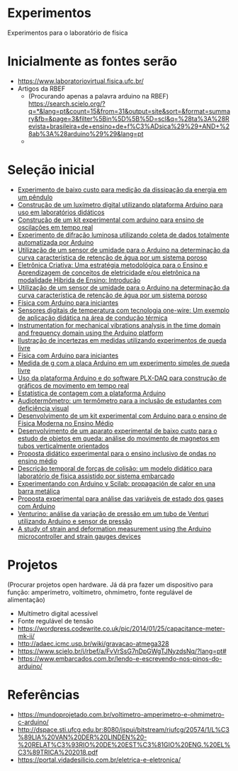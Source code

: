 # Experimentos
Experimentos para o laboratório de física

# Inicialmente as fontes serão
* https://www.laboratoriovirtual.fisica.ufc.br/
* Artigos da RBEF
  * (Procurando apenas a palavra arduino na RBEF)  https://search.scielo.org/?q=*&lang=pt&count=15&from=31&output=site&sort=&format=summary&fb=&page=3&filter%5Bin%5D%5B%5D=scl&q=%28ta%3A%28Revista+brasileira+de+ensino+de+f%C3%ADsica%29%29+AND+%28ab%3A%28arduino%29%29&lang=pt
  * 
  
# Seleção inicial
* [Experimento de baixo custo para medição da dissipação da energia em um pêndulo](https://www.scielo.br/j/rbef/a/V9xnWPmTSHxDRZhLSXZgYXc/?lang=pt#)
* [Construção de um luxímetro digital utilizando plataforma Arduino para uso em laboratórios didáticos](https://www.scielo.br/j/rbef/a/YbJ6d8WssYGknWMpSHhsXJM/?lang=pt#)
* [Construção de um kit experimental com arduino para ensino de oscilações em tempo real](https://www.scielo.br/j/rbef/a/yDycLpWkwRzgWDKk5djT3mB/?lang=pt)
* [Experimento de difração luminosa utilizando coleta de dados totalmente automatizada por Arduino](https://www.scielo.br/j/rbef/a/zfsgRGwFTXKPdR6CpzHYCQw/?lang=pt)
* [Utilização de um sensor de umidade para o Arduino na determinação da curva característica de retenção de água por um sistema poroso](https://www.scielo.br/j/rbef/a/FJXpBxtTVtqvNvCysSJvVyc/?lang=pt)
* [Eletrônica Criativa: Uma estratégia metodológica para o Ensino e Aprendizagem de conceitos de eletricidade e/ou eletrônica na modalidade Híbrida de Ensino: Introdução](https://www.scielo.br/j/rbef/a/FVCf6DYXRjV8X65Vf6MGYCN/?lang=pt)
* [Utilização de um sensor de umidade para o Arduino na determinação da curva característica de retenção de água por um sistema poroso](https://www.scielo.br/j/rbef/a/FJXpBxtTVtqvNvCysSJvVyc/?lang=pt)
* [Física com Arduino para iniciantes](https://www.scielo.br/j/rbef/a/rrPFbrjsDdtkKKRPDPTJXnn/?lang=pt)
* [Sensores digitais de temperatura com tecnologia one-wire: Um exemplo de aplicação didática na área de condução térmica](https://www.scielo.br/j/rbef/a/fgHS9qDYZ6jSGpWPbH8PwrM/?lang=pt)
* [Instrumentation for mechanical vibrations analysis in the time domain and frequency domain using the Arduino platform](https://www.scielo.br/j/rbef/a/rT6fVfTg3VPSGbCLSBqHVBj/?lang=en)
* [Ilustração de incertezas em medidas utilizando experimentos de queda livre](https://www.scielo.br/j/rbef/a/YK3TYhDh3hCYc3QJ8FHztvh/?lang=pt)
* [Física com Arduino para iniciantes](https://www.scielo.br/j/rbef/a/rrPFbrjsDdtkKKRPDPTJXnn/?lang=pt)
* [Medida de g com a placa Arduino em um experimento simples de queda livre](https://www.scielo.br/j/rbef/a/CCDM8Xwr8hhjVRDvTVk3hcQ/?lang=pt)
* [Uso da plataforma Arduino e do software PLX-DAQ para construção de gráficos de movimento em tempo real](https://www.scielo.br/j/rbef/a/FvVrSsG7nDpGWgTJNyzdsNq/?lang=pt)
* [Estatística de contagem com a plataforma Arduino](https://www.scielo.br/j/rbef/a/ddfkrPTWkFkRZ6Nwgc5ZzCw/?lang=pt)
* [Audiotermômetro: um termômetro para a inclusão de estudantes com deficiência visual](https://www.scielo.br/j/rbef/a/8HP6SmDzLqb4BTvJ3K8xb8G/?lang=pt)
* [Desenvolvimento de um kit experimental com Arduino para o ensino de Física Moderna no Ensino Médio](https://www.scielo.br/j/rbef/a/zXJL6qfgvvc9dbJTQhb3kNn/?lang=pt)
* [Desenvolvimento de um aparato experimental de baixo custo para o estudo de objetos em queda: análise do movimento de magnetos em tubos verticalmente orientados](https://www.scielo.br/j/rbef/a/FGkPsHjMmCx8HTTjSXppbPq/?lang=pt)
* [Proposta didático experimental para o ensino inclusivo de ondas no ensino médio](https://www.scielo.br/j/rbef/a/yhrjLSmgwbFjrLgcP6kSb5r/?lang=pt)
* [Descrição temporal de forças de colisão: um modelo didático para laboratório de física assistido por sistema embarcado](https://www.scielo.br/j/rbef/a/rBZCBT6jtWhBQpCh4YSV54s/?lang=pt)
* [Experimentando con Arduino y Scilab: propagación de calor en una barra metálica](https://www.scielo.br/j/rbef/a/kcZCMQfCkFTJTsDRJmNzC4d/?lang=es)
* [Proposta experimental para análise das variáveis de estado dos gases com Arduino](https://www.scielo.br/j/rbef/a/qVfLtSY4TNQRfyWBFWTvgSm/?lang=pt)
* [Venturino: análise da variação de pressão em um tubo de Venturi utilizando Arduino e sensor de pressão](https://www.scielo.br/j/rbef/a/ZsbyCkCxLnNNs3FhcSSLHLF/?lang=pt)
* [A study of strain and deformation measurement using the Arduino microcontroller and strain gauges devices](https://www.scielo.br/j/rbef/a/NVcLkJ4zwNZDCr64zNXPLHS/?lang=en)


# Projetos 
(Procurar projetos open hardware. Já dá pra fazer um dispositivo para função: amperímetro, voltímetro, ohmímetro, fonte regulável de alimentação)

* Multímetro digital acessível
* Fonte regulável de tensão
* https://wordpress.codewrite.co.uk/pic/2014/01/25/capacitance-meter-mk-ii/
* http://adaec.icmc.usp.br/wiki/gravacao-atmega328
* https://www.scielo.br/j/rbef/a/FvVrSsG7nDpGWgTJNyzdsNq/?lang=pt#
* https://www.embarcados.com.br/lendo-e-escrevendo-nos-pinos-do-arduino/


# Referências

* https://mundoprojetado.com.br/voltimetro-amperimetro-e-ohmimetro-c-arduino/
* http://dspace.sti.ufcg.edu.br:8080/jspui/bitstream/riufcg/20574/1/L%C3%89LIA%20VAN%20DER%20LINDEN%20-%20RELAT%C3%93RIO%20DE%20EST%C3%81GIO%20ENG.%20EL%C3%89TRICA%202018.pdf
* https://portal.vidadesilicio.com.br/eletrica-e-eletronica/

